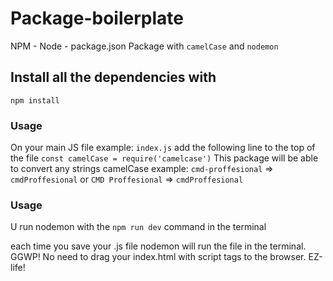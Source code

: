 # Package-boilerplate
NPM - Node - package.json 
Package with `camelCase` and `nodemon`

## Install all the dependencies with
`npm install`


### Usage
On your main JS file example: `index.js` add the following line to the top of the file
`const camelCase = require('camelcase')`
This package will be able to convert any strings camelCase example: `cmd-proffesional` => `cmdProffesional` or
`CMD Proffesional` => `cmdProffesional`


### Usage

U run nodemon with the `npm run dev` command in the terminal

each time you save your .js file nodemon will run the file in the terminal. 
GGWP! No need to drag your index.html with script tags to the browser. EZ-life!
